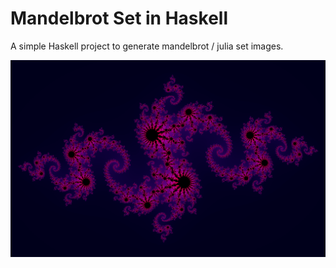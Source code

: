 # Mandelbrot Set in Haskell

A simple Haskell project to generate mandelbrot / julia set images.

![](julia.png)